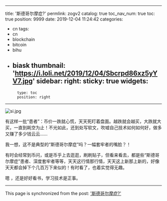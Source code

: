 
---
title: '斯德哥尔摩症?'
permlink: zogv2
catalog: true
toc_nav_num: true
toc: true
position: 9999
date: 2019-12-04 11:24:42
categories:
- cn
tags:
- cn
- blockchain
- bitcoin
- bihu
- biask
thumbnail: 'https://i.loli.net/2019/12/04/Sbcrpd86xz5yYV7.jpg'
sidebar:
    right:
        sticky: true
widgets:
    -
        type: toc
        position: right
---


![si.jpg](https://i.loli.net/2019/12/04/Sbcrpd86xz5yYV7.jpg)

有这样一批“患者”：币价一跌就心慌，天天死盯着盘面。越跌就会越买，大跌就大买，一直到耗空为止！不光如此，还到处写软文，吹嘘自己技术如何如何好，做多又赚了多少钱云云......

我一想，这不是典型的“斯德哥尔摩症”吗？一幅套牢者的嘴脸？！

有时会经常到币问，或是币乎上去逛逛，刷刷贴子，但看来看去，都是些“斯德哥尔摩症”患者、深度套牢者等等，天天这行情那行情，天天这上新那上新的，好像天天都会掉下个几百万下来似的！有时看了，也着实觉得无趣。

嗯 ，还是好好看书，学习技术是正事。

- - -

This page is synchronized from the post: ['斯德哥尔摩症?'](https://steemit.com/@lemooljiang/zogv2)
